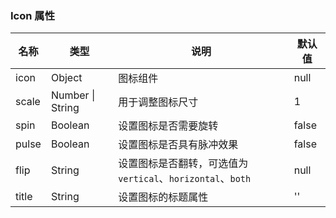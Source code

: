 ### Icon 属性

| 名称  | 类型             | 说明                                                        | 默认值 |
| ----- | ---------------- | ----------------------------------------------------------- | ------ |
| icon  | Object           | 图标组件       | null   |
| scale | Number \| String | 用于调整图标尺寸                                            | 1      |
| spin  | Boolean          | 设置图标是否需要旋转                                        | false  |
| pulse | Boolean          | 设置图标是否具有脉冲效果                                    | false  |
| flip  | String           | 设置图标是否翻转，可选值为 `vertical`、`horizontal`、`both` | null   |
| title | String           | 设置图标的标题属性                                          | ''     |
